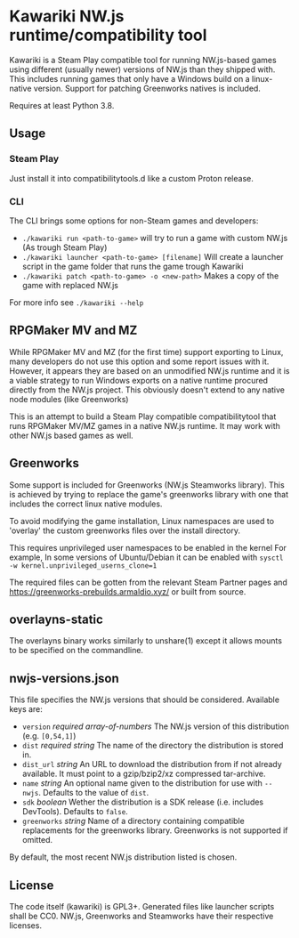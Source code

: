 Kawariki NW.js runtime/compatibility tool
=========================================

Kawariki is a Steam Play compatible tool for running NW.js-based games using
different (usually newer) versions of NW.js than they shipped with.
This includes running games that only have a Windows build on a linux-native version.
Support for patching Greenworks natives is included.

Requires at least Python 3.8.

Usage
-----

### Steam Play
Just install it into compatibilitytools.d like a custom Proton release.

### CLI
The CLI brings some options for non-Steam games and developers:

- `./kawariki run <path-to-game>` will try to run a game with custom NW.js (As trough Steam Play)
- `./kawariki launcher <path-to-game> [filename]` Will create a launcher script in the game folder that runs the game trough Kawariki
- `./kawariki patch <path-to-game> -o <new-path>` Makes a copy of the game with replaced NW.js

For more info see `./kawariki --help`

RPGMaker MV and MZ
------------------

While RPGMaker MV and MZ (for the first time) support exporting
to Linux, many developers do not use this option and some report
issues with it. However, it appears they are based on
an unmodified NW.js runtime and it is a viable strategy
to run Windows exports on a native runtime procured directly
from the NW.js project. This obviously doesn't extend to
any native node modules (like Greenworks)

This is an attempt to build a Steam Play compatible compatibilitytool
that runs RPGMaker MV/MZ games in a native NW.js runtime.
It may work with other NW.js based games as well.

Greenworks
----------

Some support is included for Greenworks (NW.js Steamworks library).
This is achieved by trying to replace the game's greenworks library
with one that includes the correct linux native modules.

To avoid modifying the game installation, Linux namespaces are used
to 'overlay' the custom greenworks files over the install directory.

This requires unprivileged user namespaces to be enabled in the kernel
For example, In some versions of Ubuntu/Debian it can be enabled with
`sysctl -w kernel.unprivileged_userns_clone=1`

The required files can be gotten from the relevant Steam Partner pages
and https://greenworks-prebuilds.armaldio.xyz/ or built from source.

overlayns-static
----------------

The overlayns binary works similarly to unshare(1) except it allows
mounts to be specified on the commandline.

nwjs-versions.json
------------------

This file specifies the NW.js versions that should be considered.
Available keys are:
- `version` *required array-of-numbers* The NW.js version of this distribution (e.g. `[0,54,1]`)
- `dist` *required string* The name of the directory the distribution is stored in.
- `dist_url` *string* An URL to download the distribution from if not already available. It must point to a gzip/bzip2/xz compressed tar-archive.
- `name` *string* An optional name given to the distribution for use with `--nwjs`. Defaults to the value of `dist`.
- `sdk` *boolean* Wether the distribution is a SDK release (i.e. includes DevTools). Defaults to `false`.
- `greenworks` *string* Name of a directory containing compatible replacements for the greenworks library. Greenworks is not supported if omitted.

By default, the most recent NW.js distribution listed is chosen.

License
-------

The code itself (kawariki) is GPL3+. Generated files like launcher scripts shall be CC0.
NW.js, Greenworks and Steamworks have their respective licenses.
